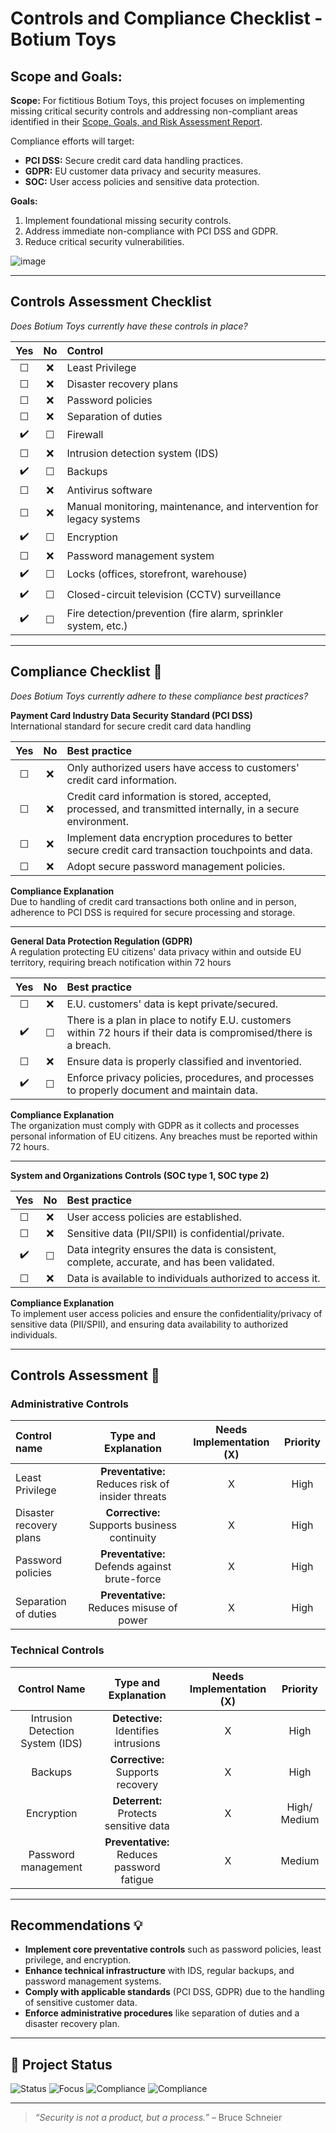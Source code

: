 #   Controls and Compliance Checklist - Botium Toys

## Scope and Goals: 

**Scope:** For fictitious Botium Toys, this project focuses on implementing missing critical security controls and addressing non-compliant areas identified in their [Scope, Goals, and Risk Assessment Report](https://docs.google.com/document/d/161ZO0O4TM9Kef5BMtyahWzCd67Qxe7mPEWk2Yj0GT-g/edit?usp=sharing). 

Compliance efforts will target:

* **PCI DSS:** Secure credit card data handling practices.
* **GDPR:** EU customer data privacy and security measures.
* **SOC:** User access policies and sensitive data protection.

**Goals:**

1.  Implement foundational missing security controls.
2.  Address immediate non-compliance with PCI DSS and GDPR.
3.  Reduce critical security vulnerabilities.


![image](https://github.com/user-attachments/assets/128c7173-d6c3-4cdf-855b-6d052b201b2f)


---

##   Controls Assessment Checklist

*Does Botium Toys currently have these controls in place?*

|   Yes   |   No   |   Control   |
| :---: | :---: | :------------------------------------------------------------------ |
|   ☐   |   ❌   |   Least Privilege   |
|   ☐   |   ❌  |   Disaster recovery plans   |
|   ☐   |   ❌  |   Password policies   |
|   ☐   |   ❌  |   Separation of duties   |
|   ✔️  |   ☐   |   Firewall   |
|   ☐   |   ❌  |   Intrusion detection system (IDS)   |
|  ✔️   |   ☐   |   Backups   |
|   ☐   |   ❌  |   Antivirus software   |
|   ☐   |   ❌  |   Manual monitoring, maintenance, and intervention for legacy systems |
|   ✔️  |   ☐   |   Encryption   |
|   ☐   |   ❌  |   Password management system   |
|  ✔️   |   ☐   |   Locks (offices, storefront, warehouse)   |
|  ✔️   |   ☐   |   Closed-circuit television (CCTV) surveillance   |
|  ✔️   |   ☐   |   Fire detection/prevention (fire alarm, sprinkler system, etc.)   |

---

##   Compliance Checklist 📜

*Does Botium Toys currently adhere to these compliance best practices?*

**Payment Card Industry Data Security Standard (PCI DSS)** </br> International standard for secure credit card data handling

|   Yes   |   No   |   Best practice   |
| :---: | :---: | :--------------------------------------------------------------------- |
|   ☐   |   ❌  |   Only authorized users have access to customers' credit card information. |
|   ☐   |   ❌  |   Credit card information is stored, accepted, processed, and transmitted internally, in a secure environment. |
|   ☐   |   ❌  |   Implement data encryption procedures to better secure credit card transaction touchpoints and data. |
|   ☐   |   ❌  |   Adopt secure password management policies.   |

**Compliance Explanation**  </br> Due to handling of credit card transactions both online and in person, adherence to PCI DSS is required for secure processing and storage.

---

**General Data Protection Regulation (GDPR)** </br> A regulation protecting EU citizens' data privacy within and outside EU territory, requiring breach notification within 72 hours

|   Yes   |   No   |   Best practice   |
| :---: | :---: | :------------------------------------------------------------------- |
|   ☐   |   ❌  |   E.U. customers' data is kept private/secured.   |
|   ✔️  |   ☐   |   There is a plan in place to notify E.U. customers within 72 hours if their data is compromised/there is a breach. |
|   ☐   |   ❌  |   Ensure data is properly classified and inventoried.   |
|   ✔️  |   ☐   |   Enforce privacy policies, procedures, and processes to properly document and maintain data. |


**Compliance Explanation** </br> The organization must comply with GDPR as it collects and processes personal information of EU citizens. Any breaches must be reported within 72 hours.

---
**System and Organizations Controls (SOC type 1, SOC type 2)**

|   Yes   |   No   |   Best practice   |
| :---: | :---: | :------------------------------------------------------------------ |
|   ☐   |   ❌  |   User access policies are established.   |
|   ☐   |   ❌  |   Sensitive data (PII/SPII) is confidential/private.   |
|   ✔️  |   ☐   |   Data integrity ensures the data is consistent, complete, accurate, and has been validated. |
|   ☐   |   ❌  |   Data is available to individuals authorized to access it.   |

**Compliance Explanation** </br> To implement user access policies and ensure the confidentiality/privacy of sensitive data (PII/SPII), and ensuring data availability to authorized individuals.

---

##   Controls Assessment 🔧 

### Administrative Controls

|   Control name   |   Type and Explanation   |   Needs Implementation (X)   |   Priority   |
| :--------------- | :------------------------------: | :-----------------------------: | :----------: |
|   Least Privilege   |   **Preventative:** Reduces risk of insider threats  |   X   |   High   |
|   Disaster recovery plans   |   **Corrective:** Supports business continuity   |   X   |   High   |
|   Password policies   |   **Preventative:** Defends against brute-force  |   X   |   High   |
|   Separation of duties   |   **Preventative:** Reduces misuse of power  |   X   |   High   |

### Technical Controls

|   Control Name   |   Type and Explanation   |   Needs Implementation (X)   |   Priority   |
| :--------------------------: | :-----------------------------------------------------------------: | :-----------------------------: | :----------: |
|   Intrusion Detection System (IDS)   |   **Detective:**  Identifies intrusions   |   X   |   High   |
|   Backups   |   **Corrective:**  Supports recovery |   X   |   High   |
|   Encryption   |   **Deterrent:** Protects sensitive data  |   X   |   High/ Medium   |
|   Password management   |   **Preventative:** Reduces password fatigue   |   X   |   Medium   |

----

## Recommendations 💡

- **Implement core preventative controls** such as password policies, least privilege, and encryption.
- **Enhance technical infrastructure** with IDS, regular backups, and password management systems.
- **Comply with applicable standards** (PCI DSS, GDPR) due to the handling of sensitive customer data.
- **Enforce administrative procedures** like separation of duties and a disaster recovery plan.

----
## 🚀 Project Status

![Status](https://img.shields.io/badge/Status-Complete-brightgreen) ![Focus](https://img.shields.io/badge/Focus-Controls--Assessment-yellow) ![Compliance](https://img.shields.io/badge/Compliance-GDPR-critical) ![Compliance](https://img.shields.io/badge/Compliance-PCI--DSS-critical)


---
> *“Security is not a product, but a process.”* – Bruce Schneier
